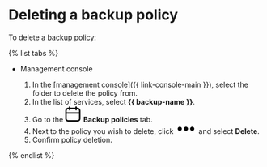# Deleting a backup policy

To delete a [backup policy](../../concepts/policy.md):

{% list tabs %}

- Management console

   1. In the [management console]({{ link-console-main }}), select the folder to delete the policy from.
   1. In the list of services, select **{{ backup-name }}**.
   1. Go to the ![policies](../../../_assets/backup/policies.svg) **Backup policies** tab.
   1. Next to the policy you wish to delete, click ![image](../../../_assets/options.svg) and select **Delete**.
   1. Confirm policy deletion.

{% endlist %}
